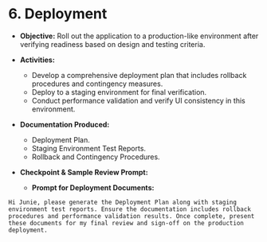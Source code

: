 # 6. Deployment

- **Objective:**
  Roll out the application to a production-like environment after verifying readiness based on design and testing criteria.

- **Activities:**
  - Develop a comprehensive deployment plan that includes rollback procedures and contingency measures.
  - Deploy to a staging environment for final verification.
  - Conduct performance validation and verify UI consistency in this environment.

- **Documentation Produced:**
  - Deployment Plan.
  - Staging Environment Test Reports.
  - Rollback and Contingency Procedures.

- **Checkpoint & Sample Review Prompt:**
  - **Prompt for Deployment Documents:**
```
Hi Junie, please generate the Deployment Plan along with staging environment test reports. Ensure the documentation includes rollback procedures and performance validation results. Once complete, present these documents for my final review and sign-off on the production deployment.
```
